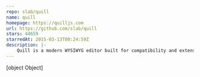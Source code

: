 ```yaml
---
repo: slab/quill
name: quill
homepage: https://quilljs.com
url: https://github.com/slab/quill
stars: 44659
starredAt: 2015-03-13T00:24:59Z
description: |-
    Quill is a modern WYSIWYG editor built for compatibility and extensibility
---
```


[object Object]
